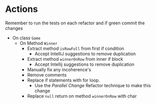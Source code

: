 # Actions

Remember to run the tests on each refactor and if green commit the changes

- On class `Game`
    - On Method `Winner`
        - Extract method `isRowFull` from first if condition
            - Accept IntelliJ suggestions to remove duplication
        - Extract method `winnerOnRow` from inner if block
            - Accept Intellij suggestions to remove duplication
        - Manually fix any incoherence's
        - Remove comments
        - Replace if statements with for loop.
            - Use the *Parallel Change* Refactor technique to make this change
        - Replace `null` return on method `winnerOnRow` with char
